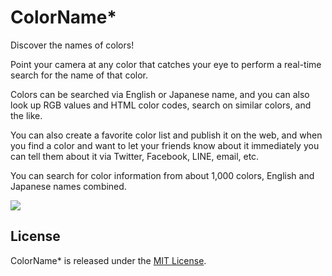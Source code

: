 # ColorName*

Discover the names of colors! 

Point your camera at any color that catches your eye to perform a real-time search for the name of that color.
 
Colors can be searched via English or Japanese name, and you can also look up RGB values and HTML color codes, search on similar colors, and the like. 

You can also create a favorite color list and publish it on the web, and when you find a color and want to let your friends know about it immediately you can tell them about it via Twitter, Facebook, LINE, email, etc. 

You can search for color information from about 1,000 colors, English and Japanese names combined.

![](https://raw.github.com/Atrac613/ColorName-iOS/master/screenshot.png)

## License

ColorName* is released under the [MIT License](http://www.opensource.org/licenses/MIT).
